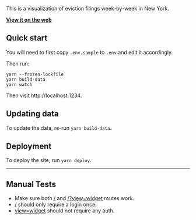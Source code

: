 This is a visualization of eviction filings week-by-week in New York.

**[View it on the web](https://housing-data-coalition.github.io/rtc-eviction-viz/index.html)**

## Quick start

You will need to first copy `.env.sample` to `.env` and edit it accordingly.

Then run:

```
yarn --frozen-lockfile
yarn build-data
yarn watch
```

Then visit http://localhost:1234.

## Updating data

To update the data, re-run `yarn build-data`.

## Deployment

To deploy the site, run `yarn deploy`.

---

## Manual Tests

- Make sure both [/](http://localhost:1234) and [/?view=widget](http://localhost:1234?view=widget&fieldName=total_active_cases&height=150) routes work.
- [/](http://localhost:1234) should only require a login once.
- [view=widget](http://localhost:1234?view=widget&fieldName=total_active_cases&height=150) should not require any auth.
